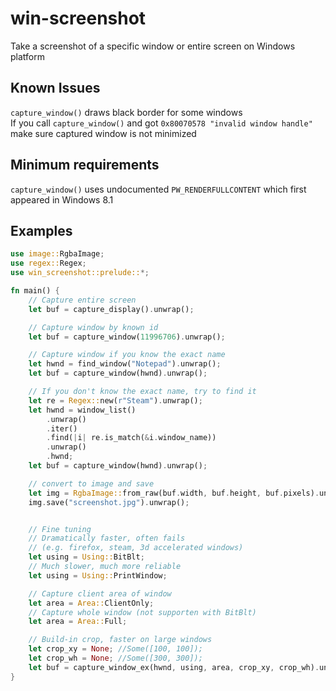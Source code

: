 # win-screenshot
Take a screenshot of a specific window or entire screen on Windows platform

## Known Issues
`capture_window()` draws black border for some windows  
If you call `capture_window()` and got `0x80070578 "invalid window handle"` make sure captured window is not minimized

## Minimum requirements
`capture_window()` uses undocumented `PW_RENDERFULLCONTENT` which first appeared in Windows 8.1

## Examples
```rust
use image::RgbaImage;
use regex::Regex;
use win_screenshot::prelude::*;

fn main() {
    // Capture entire screen
    let buf = capture_display().unwrap();

    // Capture window by known id
    let buf = capture_window(11996706).unwrap();

    // Capture window if you know the exact name
    let hwnd = find_window("Notepad").unwrap();
    let buf = capture_window(hwnd).unwrap();

    // If you don't know the exact name, try to find it
    let re = Regex::new(r"Steam").unwrap();
    let hwnd = window_list()
        .unwrap()
        .iter()
        .find(|i| re.is_match(&i.window_name))
        .unwrap()
        .hwnd;
    let buf = capture_window(hwnd).unwrap();

    // convert to image and save
    let img = RgbaImage::from_raw(buf.width, buf.height, buf.pixels).unwrap();
    img.save("screenshot.jpg").unwrap();


    // Fine tuning
    // Dramatically faster, often fails
    // (e.g. firefox, steam, 3d accelerated windows)
    let using = Using::BitBlt;
    // Much slower, much more reliable
    let using = Using::PrintWindow;

    // Capture client area of window
    let area = Area::ClientOnly;
    // Capture whole window (not supporten with BitBlt)
    let area = Area::Full;

    // Build-in crop, faster on large windows
    let crop_xy = None; //Some([100, 100]);
    let crop_wh = None; //Some([300, 300]);
    let buf = capture_window_ex(hwnd, using, area, crop_xy, crop_wh).unwrap();
}
```